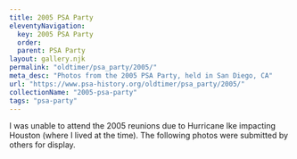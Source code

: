 ```yaml
---
title: 2005 PSA Party
eleventyNavigation:
  key: 2005 PSA Party
  order:
  parent: PSA Party
layout: gallery.njk
permalink: "oldtimer/psa_party/2005/"
meta_desc: "Photos from the 2005 PSA Party, held in San Diego, CA"
url: "https://www.psa-history.org/oldtimer/psa_party/2005/"
collectionName: "2005-psa-party"
tags: "psa-party"
---
```


I was unable to attend the 2005 reunions due to Hurricane Ike impacting Houston (where I lived at the time). The following photos were submitted by others for display.